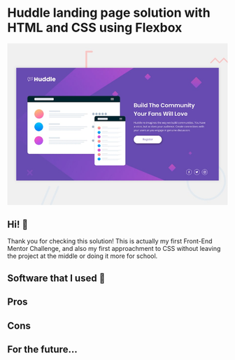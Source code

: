 # Huddle landing page solution with HTML and CSS using Flexbox

![Design preview for the Huddle landing page with single introductory section](./static/design/desktop-preview.jpg)

## Hi! 👋

Thank you for checking this solution! This is actually my first Front-End Mentor Challenge, and also my first approachment to CSS without leaving the project at the middle or doing it more for school.

## Software that I used :wrench:

## Pros

## Cons

## For the future...